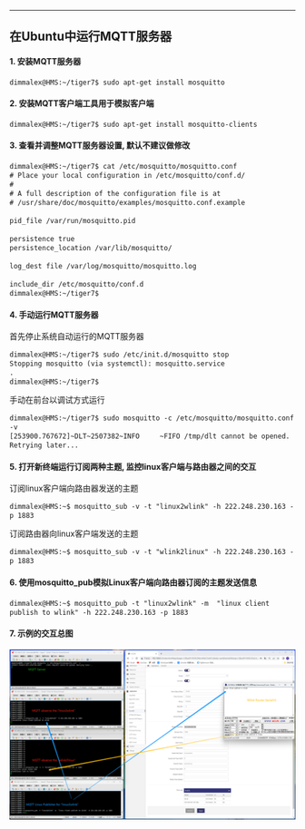 
------
## 在Ubuntu中运行MQTT服务器

#### 1. 安装MQTT服务器
```
dimmalex@HMS:~/tiger7$ sudo apt-get install mosquitto
```

#### 2. 安装MQTT客户端工具用于模拟客户端
```
dimmalex@HMS:~/tiger7$ sudo apt-get install mosquitto-clients
```

#### 3. 查看并调整MQTT服务器设置, 默认不建议做修改
```
dimmalex@HMS:~/tiger7$ cat /etc/mosquitto/mosquitto.conf 
# Place your local configuration in /etc/mosquitto/conf.d/
#
# A full description of the configuration file is at
# /usr/share/doc/mosquitto/examples/mosquitto.conf.example

pid_file /var/run/mosquitto.pid

persistence true
persistence_location /var/lib/mosquitto/

log_dest file /var/log/mosquitto/mosquitto.log

include_dir /etc/mosquitto/conf.d
dimmalex@HMS:~/tiger7$ 

```

#### 4. 手动运行MQTT服务器

首先停止系统自动运行的MQTT服务器
```
dimmalex@HMS:~/tiger7$ sudo /etc/init.d/mosquitto stop
Stopping mosquitto (via systemctl): mosquitto.service
.
dimmalex@HMS:~/tiger7$ 
```

手动在前台以调试方式运行
```
dimmalex@HMS:~/tiger7$ sudo mosquitto -c /etc/mosquitto/mosquitto.conf -v
[253900.767672]~DLT~2507382~INFO     ~FIFO /tmp/dlt cannot be opened. Retrying later...

```

#### 5. 打开新终端运行订阅两种主题, 监控linux客户端与路由器之间的交互
订阅linux客户端向路由器发送的主题
```
dimmalex@HMS:~$ mosquitto_sub -v -t "linux2wlink" -h 222.248.230.163 -p 1883
```
订阅路由器向linux客户端发送的主题
```
dimmalex@HMS:~$ mosquitto_sub -v -t "wlink2linux" -h 222.248.230.163 -p 1883
```

#### 6. 使用mosquitto_pub模拟Linux客户端向路由器订阅的主题发送信息
```
dimmalex@HMS:~$ mosquitto_pub -t "linux2wlink" -m  "linux client publish to wlink" -h 222.248.230.163 -p 1883
```

#### 7. 示例的交互总图
![avatar](./uart_mqtt.png)